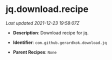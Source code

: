 # jq.download.recipe

_Last updated 2021-12-23 19:58:07Z_

- **Description**: Download recipe for jq.

- **Identifier**: `com.github.gerardkok.download.jq`

- **Parent Recipes**: `None`